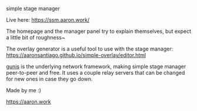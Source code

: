 simple stage manager

Live here: https://ssm.aaron.work/

The homepage and the manager panel try to explain themselves, but expect a little bit of roughness~

The overlay generator is a useful tool to use with the stage manager:  
https://aaronsantiago.github.io/simple-overlay/editor.html

[gunjs](https://gun.eco/) is the underlying network framework, making simple stage manager peer-to-peer and free. It uses a couple relay servers that can be changed for new ones in case they go down.

Made by me :)

https://aaron.work